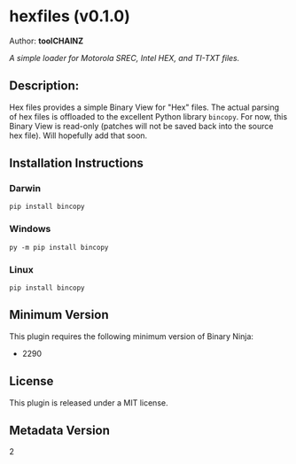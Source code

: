 # hexfiles (v0.1.0)
Author: **toolCHAINZ**

_A simple loader for Motorola SREC, Intel HEX, and TI-TXT files._

## Description:

Hex files provides a simple Binary View for "Hex" files. The actual parsing of hex files is offloaded to the excellent Python library `bincopy`. For now, this Binary View is read-only (patches will not be saved back into the source hex file). Will hopefully add that soon.


## Installation Instructions

### Darwin

`pip install bincopy`

### Windows

`py -m pip install bincopy`

### Linux

`pip install bincopy`

## Minimum Version

This plugin requires the following minimum version of Binary Ninja:

* 2290


## License

This plugin is released under a MIT license.
## Metadata Version

2
